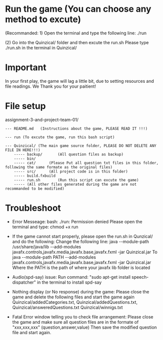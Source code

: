 	   
# Run the game (You can choose any method to excute)
(Recommanded: 1) Open the terminal and type the following line:
			./run

(2) Go into the Quinzical/ folder and then excute the run.sh
	Please type ./run.sh in the terminal in Quinzical/

# Important
In your first play, the game will lag a little bit, due to setting resources and file readings.
We Thank you for your paitient!	



# File setup

assignment-3-and-project-team-01/

	--- README.md 	(Instructions about the game, PLEASE READ IT !!!)
	
	--- run	(To excute the game, run this bash script)
	
	--- Quinzical/ (The main game source folder, PLEASE DO NOT DELETE ANY FILE IN HERE!!!)
		----- backup/		(All question files as backup)
 	   	----- bin/
 	   	----- cat/ 		(Please Put all question txt files in this folder, following the same formate as the original files)
 	   	----- src/		(All project code is in this folder)
 	   	----- build.fxbuild	
 	   	----- run.sh 		(Run this script can excute the game)
 	   	----- (All other files generated during the game are not recommanded to be modified)

 	   
# Troubleshoot

- Error Messeage: bash: ./run: Permission denied
	Please open the terminal and type: chmod +x run

- If the game cannot start properly, please open the run.sh in Qunzical/ and do the following:
	Change the following line:
		java --module-path /usr/share/java/lib --add-modules javafx.controls,javafx.media,javafx.base,javafx.fxml -jar Quinzical.jar
	To 
		java --module-path PATH --add-modules javafx.controls,javafx.media,javafx.base,javafx.fxml -jar Quinzical.jar
	Where the PATH is the path of where your javafx lib folder is located

 - Audio(spd-say) issue:
 	Run command: "sudo apt-get install speech-dispatcher" in the terminal to install spd-say
 	
 - Nothing display (or No response) during the game:
 	Please close the game and delete the following files and start the game again
 		Quinzical/addedCategories.txt, 
 		Quinzical/addedQuestions.txt, 
 		Quinzical/answeredQuestions.txt
 		Quinzical/winnigs.txt
 		
 - Fatal Error window telling you to check file arrangement:
 	Please close the game and make sure all question files are in the formate of "xxx,xxx,xxx" (question,answer,value)
 	Then save the modified question file and start again.
